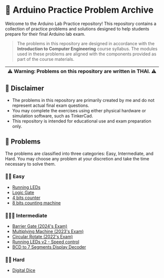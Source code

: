 # 📂 Arduino Practice Problem Archive

Welcome to the Arduino Lab Practice repository! This repository contains a collection of practice problems and solutions designed to help students prepare for their final Arduino lab exam.
> The problems in this repository are designed in accordance with the **Introduction to Computer Engineering** course syllabus. The modules used in these problems are aligned with the components provided as part of the course materials.

| ⚠️ **Warning:** Problems on this repository are written in THAI. ⚠️  |
| --- |

## 📍 Disclaimer

- The problems in this repository are primarily created by me and do not represent actual final exam questions.
- You may complete the exercises using either physical hardware or simulation software, such as TinkerCad.
- This repository is intended for educational use and exam preparation only.

## 📑 Problems

The problems are classified into three categories: Easy, Intermediate, and Hard. You may choose any problem at your discretion and take the time necessary to solve them.

### 👶🏻 Easy

- [Running LEDs](./1-easy/01-running-leds/)
- [Logic Gate](./1-easy/02-logic-gate/)
- [4 bits counter](./1-easy/03-4-bits-counter/)
- [8 bits counting machine](./1-easy/04-8-bits-counting-machine/)

### 👨🏻‍🦲 Intermediate

- [Barrier Gate (2024's Exam)](https://github.com/xSistted/Introduction-to-Computer-Engineering/tree/main/Final_Exam_Lab)
- [Multiplying Machine (2023's Exam)](./2-intermediate/01-multiplying-machine/)
- [Circular Rotate (2022's Exam)](./2-intermediate/02-circular-rotate/)
- [Running LEDs v2 - Speed control](./2-intermediate/03-running-leds-v2/)
- [BCD to 7 Segments Display Decoder](./2-intermediate/04-bcd-to-ssd-decoder/)

### 👴🏻 Hard

- [Digital Dice](./3-hard/01-digital-dice/)